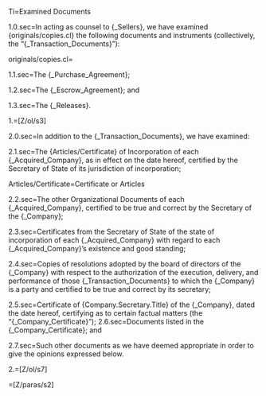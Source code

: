 Ti=Examined Documents

1.0.sec=In acting as counsel to {_Sellers}, we have examined {originals/copies.cl} the following documents and instruments (collectively, the “{_Transaction_Documents}”):

originals/copies.cl=</i>

1.1.sec=The {_Purchase_Agreement};

1.2.sec=The {_Escrow_Agreement}; and

1.3.sec=The {_Releases}. 

1.=[Z/ol/s3]

2.0.sec=In addition to the {_Transaction_Documents}, we have examined:

2.1.sec=The {Articles/Certificate} of Incorporation of each {_Acquired_Company}, as in effect on the date hereof, certified by the Secretary of State of its jurisdiction of incorporation;

Articles/Certificate=Certificate or Articles

2.2.sec=The other Organizational Documents of each {_Acquired_Company}, certified to be true and correct by the Secretary of the {_Company};

2.3.sec=Certificates from the Secretary of State of the state of incorporation of each {_Acquired_Company} with regard to each {_Acquired_Company}’s existence and good standing;

2.4.sec=Copies of resolutions adopted by the board of directors of the {_Company} with respect to the authorization of the execution, delivery, and performance of those {_Transaction_Documents} to which the {_Company} is a party and certified to be true and correct by its secretary;

2.5.sec=Certificate of {Company.Secretary.Title} of the {_Company}, dated the date hereof, certifying as to certain factual matters (the “{_Company_Certificate}”);
2.6.sec=Documents listed in the {_Company_Certificate}; and

2.7.sec=Such other documents as we have deemed appropriate in order to give the opinions expressed below.

2.=[Z/ol/s7]

=[Z/paras/s2]

